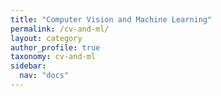 ```yaml
---
title: "Computer Vision and Machine Learning"
permalink: /cv-and-ml/
layout: category
author_profile: true
taxonomy: cv-and-ml
sidebar:
  nav: "docs"
---
```

